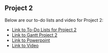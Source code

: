 
## Project 2
Below are our to-do lists and video for Project 2:
* [Link to To-Do Lists for Project 2](https://cuny-my.sharepoint.com/:x:/g/personal/rahib_khandaker19_qmail_cuny_edu/ES7ZyGUnHe9Ao7F4kJZHahwBqwo6f0tjxNoPFAqmZNr73g?e=hWUgVr)
* [Link to Gantt Project 2](https://cuny-my.sharepoint.com/:x:/g/personal/heidi_lunavicuna21_qmail_cuny_edu/EYLioqhvcBdFoVOjKSdI3foB34EBDo9BzWZtJq37kV0Uog?e=xzzkyl)
* [Link to Powerpoint](https://docs.google.com/presentation/d/1CgBN_fuKa7fQzw2e3kHXJ8hRgVegH9AKcxt9OBkuyR0/edit#slide=id.p)
* [Link to Video](https://drive.google.com/file/d/1cEucZSUda95iEhpZJLo4RKFfMC5zXXT_/view?usp=sharing)

